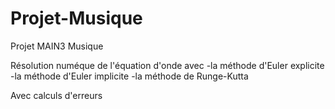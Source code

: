 # Projet-Musique
Projet MAIN3 Musique

Résolution numéque de l'équation d'onde avec
-la méthode d'Euler explicite
-la méthode d'Euler implicite
-la méthode de Runge-Kutta

Avec calculs d'erreurs
